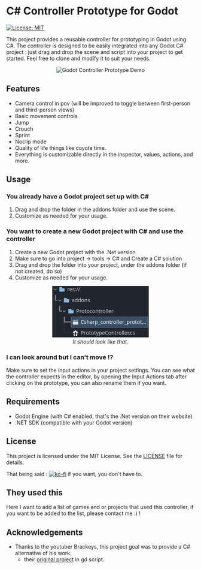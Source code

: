 # C# Controller Prototype for Godot

 [![License: MIT](https://img.shields.io/badge/License-MIT-yellow.svg)](https://opensource.org/licenses/MIT)

This project provides a reusable controller for prototyping in Godot using C#. The controller is designed to be easily integrated into any Godot C# project : just drag and drop the scene and script into your project to get started. Feel free to clone and modify it to suit your needs.

<p align="center">
    <img src="./godotprototype.gif" alt="Godot Controller Prototype Demo" width="400"/>
</p>


## Features

- Camera control in pov (will be improved to toggle between first-person and third-person views)
- Basic movement controls
- Jump
- Crouch
- Sprint
- Noclip mode
- Quality of life things like coyote time.
- Everything is customizable directly in the inspector, values, actions, and more.

## Usage

### You already have a Godot project set up with C#
1. Drag and drop the folder in the addons folder and use the scene.
2. Customize as needed for your usage.

### You want to create a new Godot project with C# and use the controller
1. Create a new Godot project with the .Net version
2. Make sure to go into project -> tools -> C# and Create a C# solution
3. Drag and drop the folder into your project, under the addons folder (if not created, do so)
4. Customize as needed for your usage.

<p align="center">
    <img src="image.png" alt="alt text" />
    <br>
    <em>It should look like that.</em>
</p>

### I can look around but I can't move !?
Make sure to set the input actions in your project settings.
You can see what the controller expects in the editor, by opening the Input Actions tab after clicking on the prototype, you can also rename them if you want.

## Requirements
- Godot Engine (with C# enabled, that's the .Net version on their website)
- .NET SDK (compatible with your Godot version)

## License

This project is licensed under the MIT License. See the [LICENSE](LICENSE) file for details.

That being said :
[![ko-fi](https://ko-fi.com/img/githubbutton_sm.svg)](https://ko-fi.com/X8X81IQ272) if you want, you don't have to.


## They used this
Here I want to add a list of games and or projects that used this controller, if you want to be added to the list, please contact me :) !

## Acknowledgements

- Thanks to the youtuber Brackeys, this project goal was to provide a C# alternative of his work.
    - their [original project](https://github.com/Brackeys/brackeys-proto-controller) in gd script.

    
